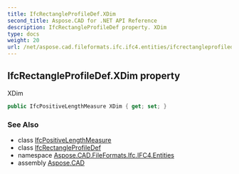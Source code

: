 ```yaml
---
title: IfcRectangleProfileDef.XDim
second_title: Aspose.CAD for .NET API Reference
description: IfcRectangleProfileDef property. XDim
type: docs
weight: 20
url: /net/aspose.cad.fileformats.ifc.ifc4.entities/ifcrectangleprofiledef/xdim/
---
```

## IfcRectangleProfileDef.XDim property

XDim

```csharp
public IfcPositiveLengthMeasure XDim { get; set; }
```

### See Also

* class [IfcPositiveLengthMeasure](../../../aspose.cad.fileformats.ifc.ifc4.types/ifcpositivelengthmeasure/)
* class [IfcRectangleProfileDef](../)
* namespace [Aspose.CAD.FileFormats.Ifc.IFC4.Entities](../../ifcrectangleprofiledef/)
* assembly [Aspose.CAD](../../../)


